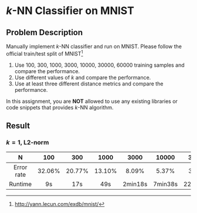 # $k$-NN Classifier on MNIST
## Problem Description
Manually implement $k$-NN classifier and run on MNIST.
Please follow the official train/test split of MNIST[^1]
[^1]:http://yann.lecun.com/exdb/mnist/

1. Use 100, 300, 1000, 3000, 10000, 30000, 60000 training samples and compare the performance.
2. Use different values of $k$ and compare the performance.
3. Use at least three different distance metrics and compare the performance.

In this assignment, you are **NOT** allowed to use any existing libraries or code snippets that provides $k$-NN algorithm.

## Result
### $k=1$, L2-norm
N|100|300|1000|3000|10000|30000|60000
|:---:|:---:|:---:|:---:|:---:|:---:|:---:|:---:|
Error rate| 32.06%|20.77%|13.10%|8.09%|5.37%|3.82%|3.09%|
Runtime|9s|17s|49s|2min18s|7min38s|22min24s|44min19s